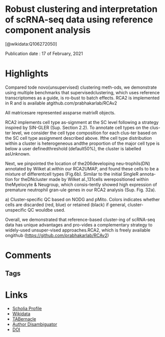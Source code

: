 
Robust clustering and interpretation of scRNA-seq data using reference component analysis
=========================================================================================
  
  [@wikidata:Q106272050]  
  
Publication date : 17 of February, 2021  

# Highlights

Compared tode novo(unsupervised) clustering meth-ods, we demonstrate using multiple benchmarks that supervisedclustering, which uses reference transcriptomes as a guide, is ro-bust to batch effects.
RCA2  is  implemented  in  R  and  is  available  atgithub.com/prabhakarlab/RCAv2

  All  matricesare represented assparse matrixR objects. 


RCA2 implements cell type as-signment at the SC level following a strategy inspired by SIN-GLER (Sup. Section 2.2). To annotate cell types on the clus-ter level, we consider the cell type composition for each clus-ter based on the SC cell type assignment described above. Ifthe cell type distribution within a cluster is heterogeneous andthe proportion of the major cell type is below a user definedthreshold (default50%), the cluster is labelled asUnknown.


Next, we pinpointed the location of the206developing neu-trophils(DN)  annotated  by  Wilket al.within  our  RCA2UMAP,  and  found  these  cells  to  be  a  mixture  of  differentcell types (Fig.6b).  Similar to the initial SingleR annota-tion for theDNcluster made by Wilket al.,131cells werepositioned within theMyelocyte & Neugroup, which consis-tently showed high expression of premature neutrophil gran-ule genes in our RCA2 analysis (Sup.   Fig.   32a). 

a) Cluster-specific QC based on NODG and pMito. Colors indicates whether cells are discarded (red, blue) or retained (black) if general, cluster-unspecific QC wouldbe used.

Overall,   we   demonstrated   that   reference-based   cluster-ing  of  scRNA-seq  data  has  unique  advantages  and  pro-vides  a  complementary  strategy  to  widely-used  unsuper-vised  approaches.RCA2,  which  is  freely  available  ongithub   (https://github.com/prabhakarlab/RCAv2)
# Comments

## Tags

# Links
  
 * [Scholia Profile](https://scholia.toolforge.org/work/Q106272050)  
 * [Wikidata](https://www.wikidata.org/wiki/Q106272050)  
 * [TABernacle](https://tabernacle.toolforge.org/?#/tab/manual/Q106272050/P921%3BP4510)  
 * [Author Disambiguator](https://author-disambiguator.toolforge.org/work_item_oauth.php?id=Q106272050&batch_id=&match=1&author_list_id=&doit=Get+author+links+for+work)  
 * [DOI](https://doi.org/10.1101/2021.02.16.431527)  
